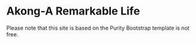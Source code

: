 Akong-A Remarkable Life
======
Please note that this site is based on the Purity Bootstrap template is not free.